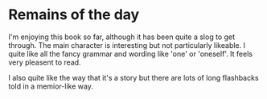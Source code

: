 # Remains of the day
I'm enjoying this book so far, although it has been quite a slog to get through.
The main character is interesting but not particularly likeable. I quite like all the fancy grammar and wording like 'one' or 'oneself'. It feels very pleasent to read.

I also quite like the way that it's a story but there are lots of long flashbacks told in a memior-like way.